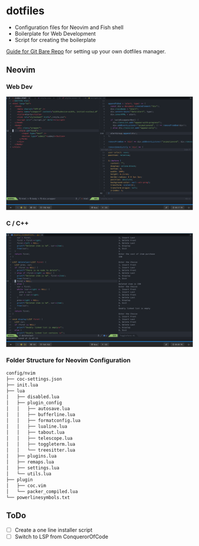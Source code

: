 # dotfiles

- Configuration files for Neovim and Fish shell
- Boilerplate for Web Development
- Script for creating the boilerplate

[Guide for Git Bare Repo](https://www.atlassian.com/git/tutorials/dotfiles) for setting up your own dotfiles manager.

## Neovim 

### Web Dev
![Web Development Screenshot](web_dev_sc.png "Neovim for web dev")

### C / C++
![C/C++ development Screenshot](cAndC++_sc.png "Neovim for c/c++ with output")

### Folder Structure for Neovim Configuration
```
config/nvim
├── coc-settings.json
├── init.lua
├── lua
│   ├── disabled.lua
│   ├── plugin_config
│   │   ├── autosave.lua
│   │   ├── bufferline.lua
│   │   ├── formatconfig.lua
│   │   ├── lualine.lua
│   │   ├── tabout.lua
│   │   ├── telescope.lua
│   │   ├── toggleterm.lua
│   │   └── treesitter.lua
│   ├── plugins.lua
│   ├── remaps.lua
│   ├── settings.lua
│   └── utils.lua
├── plugin
│   ├── coc.vim
│   └── packer_compiled.lua
└── powerlinesymbols.txt
```

## ToDo

- [  ] Create a one line installer script
- [  ] Switch to LSP from ConquerorOfCode
